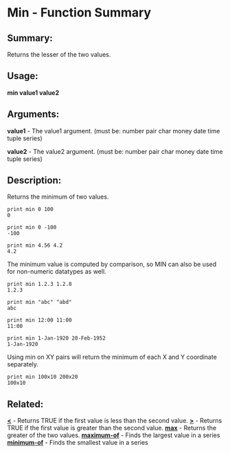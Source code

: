 # Min - Function Summary

## Summary:

Returns the lesser of the two values.

## Usage:

**min value1 value2**

## Arguments:

**value1** - The value1 argument. (must be: number pair char money date time tuple series)

**value2** - The value2 argument. (must be: number pair char money date time tuple series)

## Description:

Returns the minimum of two values.

```
print min 0 100
0
```

```
print min 0 -100
-100
```

```
print min 4.56 4.2
4.2
```

The minimum value is computed by comparison, so MIN can also be used for non-numeric datatypes as well.

```
print min 1.2.3 1.2.8
1.2.3
```

```
print min "abc" "abd"
abc
```

```
print min 12:00 11:00
11:00
```

```
print min 1-Jan-1920 20-Feb-1952
1-Jan-1920
```

Using min on XY pairs will return the minimum of each X and Y coordinate separately.

```
print min 100x10 200x20
100x10
```

## Related:

[**<**](http://www.rebol.com/docs/words/wlt.html) - Returns TRUE if the first value is less than the second value.
[**>**](http://www.rebol.com/docs/words/wgt.html) - Returns TRUE if the first value is greater than the second value.
[**max**](http://www.rebol.com/docs/words/wmax.html) - Returns the greater of the two values.
[**maximum-of**](http://www.rebol.com/docs/words/wmaximum-of.html) - Finds the largest value in a series
[**minimum-of**](http://www.rebol.com/docs/words/wminimum-of.html) - Finds the smallest value in a series